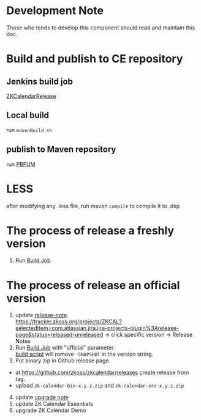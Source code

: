 # Development Note
Those who tends to develop this component should read and maintain this doc.

# Build and publish to CE repository
## Jenkins build job
[ZKCalendarRelease](https://jenkins3.pxinternal.com/job/ZKCalendarRelease/)

## Local build
run `mavenBuild.sh`

## publish to Maven repository
run [PBFUM](https://jenkins3.pxinternal.com/job/PBFUM/)


# LESS
after modifying any .less file, run maven `compile` to compile it to .dsp


# The process of release a freshly version
1. Run [Build Job](#jenkins-build-job)


# The process of release an official version
1. update [release-note](..%2Fzkdoc%2Frelease-note). <br> 
https://tracker.zkoss.org/projects/ZKCAL?selectedItem=com.atlassian.jira.jira-projects-plugin%3Arelease-page&status=released-unreleased -> click specific version -> Release Notes
2. Run [Build Job](#jenkins-build-job) with "official" parameter.<br>
[build script](..%2Fbin%2FmavenBuild.sh) will remove `-SNAPSHOT` in the version string.
3. Put binary zip in Github release page.<br> 
* at https://github.com/zkoss/zkcalendar/releases create release from tag.
* upload `zk-calendar-bin-x.y.z.zip` and `zk-calendar-src-x.y.z.zip`
4. update [upgrade note](https://www.zkoss.org/wiki/ZK_Calendar_Essentials/Upgrade_Note)
5. update ZK Calendar Essentials
6. upgrade ZK Calendar Demo

